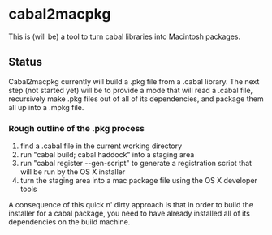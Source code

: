 # cabal2macpkg #

This is (will be) a tool to turn cabal libraries into Macintosh
packages.

## Status ##

Cabal2macpkg currently will build a .pkg file from a .cabal
library. The next step (not started yet) will be to provide a mode
that will read a .cabal file, recursively make .pkg files out of all
of its dependencies, and package them all up into a .mpkg file.

### Rough outline of the .pkg process ###

1. find a .cabal file in the current working directory
2. run "cabal build; cabal haddock" into a staging area
3. run "cabal register --gen-script" to generate a registration
   script that will be run by the OS X installer
4. turn the staging area into a mac package file using the OS X
   developer tools

A consequence of this quick n' dirty approach is that in order to
build the installer for a cabal package, you need to have already
installed all of its dependencies on the build machine.
